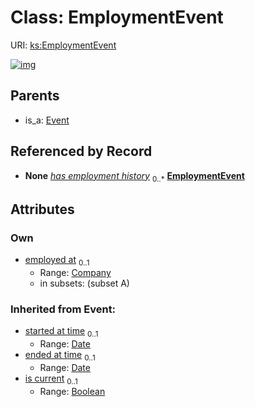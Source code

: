 
# Class: EmploymentEvent




URI: [ks:EmploymentEvent](https://w3id.org/linkml/tests/kitchen_sink/EmploymentEvent)


[![img](https://yuml.me/diagram/nofunky;dir:TB/class/[Event],[Company]<employed%20at%200..1-%20[EmploymentEvent&#124;started_at_time(i):date%20%3F;ended_at_time(i):date%20%3F;is_current(i):boolean%20%3F],[Person]++-%20has%20employment%20history%200..*>[EmploymentEvent],[Event]^-[EmploymentEvent],[Person],[Company])](https://yuml.me/diagram/nofunky;dir:TB/class/[Event],[Company]<employed%20at%200..1-%20[EmploymentEvent&#124;started_at_time(i):date%20%3F;ended_at_time(i):date%20%3F;is_current(i):boolean%20%3F],[Person]++-%20has%20employment%20history%200..*>[EmploymentEvent],[Event]^-[EmploymentEvent],[Person],[Company])

## Parents

 *  is_a: [Event](Event.md)

## Referenced by Record

 *  **None** *[has employment history](has_employment_history.md)*  <sub>0..\*</sub>  **[EmploymentEvent](EmploymentEvent.md)**

## Attributes


### Own

 * [employed at](employed_at.md)  <sub>0..1</sub>
     * Range: [Company](Company.md)
     * in subsets: (subset A)

### Inherited from Event:

 * [started at time](started_at_time.md)  <sub>0..1</sub>
     * Range: [Date](Date.md)
 * [ended at time](ended_at_time.md)  <sub>0..1</sub>
     * Range: [Date](Date.md)
 * [is current](is_current.md)  <sub>0..1</sub>
     * Range: [Boolean](Boolean.md)
